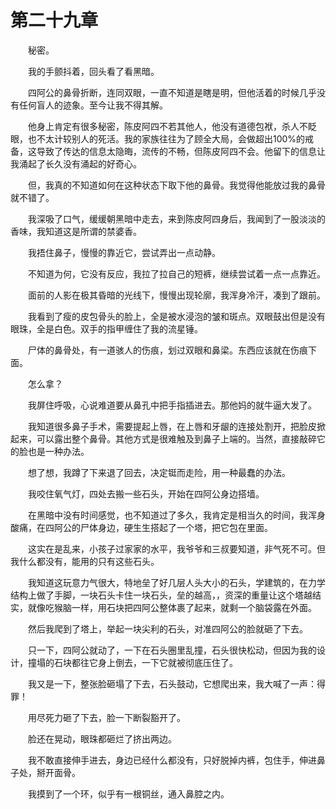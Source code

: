 # 第二十九章


　　秘密。

　　我的手颤抖着，回头看了看黑暗。

　　四阿公的鼻骨折断，连同双眼，一直不知道是瞎是明，但他活着的时候几乎没有任何盲人的迹象。至今让我不得其解。

　　他身上肯定有很多秘密，陈皮阿四不若其他人，他没有道德包袱，杀人不眨眼，也不太计较别人的死活。我的家族往往为了顾全大局，会做超出100%的戒备，这导致了传达的信息太隐晦，流传的不畅，但陈皮阿四不会。他留下的信息让我涌起了长久没有涌起的好奇心。

　　但，我真的不知道如何在这种状态下取下他的鼻骨。我觉得他能放过我的鼻骨就不错了。

　　我深吸了口气，缓缓朝黑暗中走去，来到陈皮阿四身后，我闻到了一股淡淡的香味，我知道这是所谓的禁婆香。

　　我捂住鼻子，慢慢的靠近它，尝试弄出一点动静。

　　不知道为何，它没有反应，我拉了拉自己的短裤，继续尝试着一点一点靠近。

　　面前的人影在极其昏暗的光线下，慢慢出现轮廓，我浑身冷汗，凑到了跟前。

　　我看到了瘦的皮包骨头的脸上，全是被水浸泡的皱和斑点。双眼鼓出但是没有眼珠，全是白色。双手的指甲缠住了我的流星锤。

　　尸体的鼻骨处，有一道骇人的伤痕，划过双眼和鼻梁。东西应该就在伤痕下面。

　　怎么拿？

　　我屏住呼吸，心说难道要从鼻孔中把手指插进去。那他妈的就牛逼大发了。

　　我知道很多鼻子手术，需要提起上唇，在上唇和牙龈的连接处割开，把脸皮掀起来，可以露出整个鼻骨。其他方式是很难触及到鼻子上端的。当然，直接敲碎它的脸也是一种办法。

　　想了想，我蹲了下来退了回去，决定铤而走险，用一种最蠢的办法。

　　我咬住氧气灯，四处去搬一些石头，开始在四阿公身边搭墙。

　　在黑暗中没有时间感觉，也不知道过了多久，我肯定是相当久的时间，我浑身酸痛，在四阿公的尸体身边，硬生生搭起了一个塔，把它包在里面。

　　这实在是乱来，小孩子过家家的水平，我爷爷和三叔要知道，非气死不可。但我什么都没有，能用的只有这些石头。

　　我知道这玩意力气很大，特地垒了好几层人头大小的石头，学建筑的，在力学结构上做了手脚，一块石头卡住一块石头，垒的越高，，资深的重量让这个塔越结实，就像吃猴脑一样，用石块把四阿公整体裹了起来，就剩一个脑袋露在外面。

　　然后我爬到了塔上，举起一块尖利的石头，对准四阿公的脸就砸了下去。

　　只一下，四阿公就动了，一下在石头圈里乱撞，石头很快松动，但因为我的设计，撞塌的石块都往它身上倒去，一下它就被彻底压住了。

　　我又是一下，整张脸砸塌了下去，石头鼓动，它想爬出来，我大喊了一声：得罪！

　　用尽死力砸了下去，脸一下断裂豁开了。

　　脸还在晃动，眼珠都砸烂了挤出两边。

　　我不敢直接伸手进去，身边已经什么都没有，只好脱掉内裤，包住手，伸进鼻子处，掰开面骨。

　　我摸到了一个环，似乎有一根铜丝，通入鼻腔之内。

